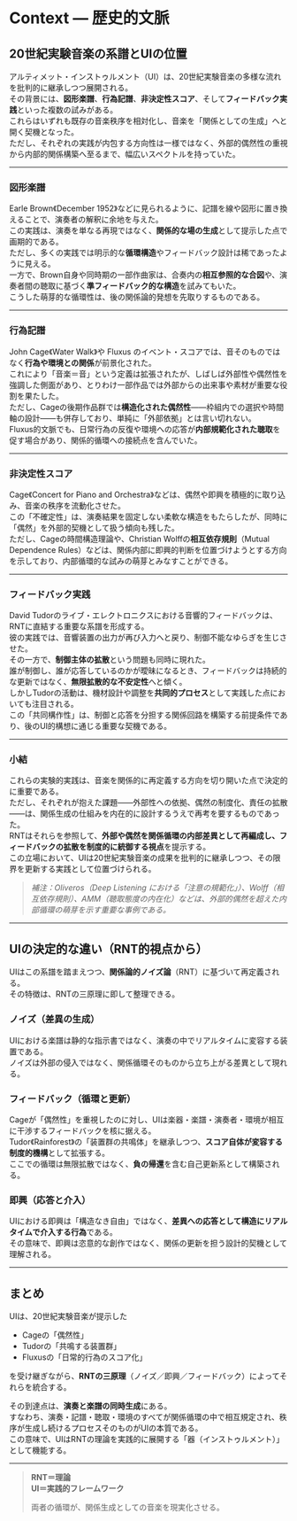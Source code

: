# Context — 歴史的文脈  
## 20世紀実験音楽の系譜とUIの位置

アルティメット・インストゥルメント（UI）は、20世紀実験音楽の多様な流れを批判的に継承しつつ展開される。  
その背景には、**図形楽譜**、**行為記譜**、**非決定性スコア**、そして**フィードバック実践**といった複数の試みがある。  
これらはいずれも既存の音楽秩序を相対化し、音楽を「関係としての生成」へと開く契機となった。  
ただし、それぞれの実践が内包する方向性は一様ではなく、外部的偶然性の重視から内部的関係構築へ至るまで、幅広いスペクトルを持っていた。

---

### 図形楽譜  
Earle Brown《December 1952》などに見られるように、記譜を線や図形に置き換えることで、演奏者の解釈に余地を与えた。  
この実践は、演奏を単なる再現ではなく、**関係的な場の生成**として提示した点で画期的である。  
ただし、多くの実践では明示的な**循環構造**やフィードバック設計は稀であったように見える。  
一方で、Brown自身や同時期の一部作曲家は、合奏内の**相互参照的な合図**や、演奏者間の聴取に基づく**準フィードバック的な構造**を試みてもいた。  
こうした萌芽的な循環性は、後の関係論的発想を先取りするものである。

---

### 行為記譜  
John Cage《Water Walk》や Fluxus のイベント・スコアでは、音そのものではなく**行為や環境との関係**が前景化された。  
これにより「音楽＝音」という定義は拡張されたが、しばしば外部性や偶然性を強調した側面があり、とりわけ一部作品では外部からの出来事や素材が重要な役割を果たした。  
ただし、Cageの後期作品群では**構造化された偶然性**——枠組内での選択や時間軸の設計——も併存しており、単純に「外部依拠」とは言い切れない。  
Fluxus的文脈でも、日常行為の反復や環境への応答が**内部規範化された聴取**を促す場合があり、関係的循環への接続点を含んでいた。

---

### 非決定性スコア  
Cage《Concert for Piano and Orchestra》などは、偶然や即興を積極的に取り込み、音楽の秩序を流動化させた。  
この「不確定性」は、演奏結果を固定しない柔軟な構造をもたらしたが、同時に「偶然」を外部的契機として扱う傾向も残した。  
ただし、Cageの時間構造理論や、Christian Wolffの**相互依存規則**（Mutual Dependence Rules）などは、関係内部に即興的判断を位置づけようとする方向を示しており、内部循環的な試みの萌芽とみなすことができる。

---

### フィードバック実践  
David Tudorのライブ・エレクトロニクスにおける音響的フィードバックは、RNTに直結する重要な系譜を形成する。  
彼の実践では、音響装置の出力が再び入力へと戻り、制御不能なゆらぎを生じさせた。  
その一方で、**制御主体の拡散**という問題も同時に現れた。  
誰が制御し、誰が応答しているのかが曖昧になるとき、フィードバックは持続的な更新ではなく、**無限拡散的な不安定性**へと傾く。  
しかしTudorの活動は、機材設計や調整を**共同的プロセス**として実践した点においても注目される。  
この「共同構作性」は、制御と応答を分担する関係回路を構築する前提条件であり、後のUI的構想に通じる重要な契機である。

---

### 小結  
これらの実験的実践は、音楽を関係的に再定義する方向を切り開いた点で決定的に重要である。  
ただし、それぞれが抱えた課題——外部性への依拠、偶然の制度化、責任の拡散——は、関係生成の仕組みを内在的に設計するうえで再考を要するものであった。  
RNTはそれらを参照して、**外部や偶然を関係循環の内部差異として再編成し、フィードバックの拡散を制度的に統御する視点**を提示する。  
この立場において、UIは20世紀実験音楽の成果を批判的に継承しつつ、その限界を更新する実践として位置づけられる。

> *補注：Oliveros（Deep Listening における「注意の規範化」）、Wolff（相互依存規則）、AMM（聴取態度の内在化）などは、外部的偶然を超えた内部循環の萌芽を示す重要な事例である。*

---

## UIの決定的な違い（RNT的視点から）
UIはこの系譜を踏まえつつ、**関係論的ノイズ論**（RNT）に基づいて再定義される。  
その特徴は、RNTの三原理に即して整理できる。

### ノイズ（差異の生成）
UIにおける楽譜は静的な指示書ではなく、演奏の中でリアルタイムに変容する装置である。  
ノイズは外部の侵入ではなく、関係循環そのものから立ち上がる差異として現れる。

### フィードバック（循環と更新）
Cageが「偶然性」を重視したのに対し、UIは楽器・楽譜・演奏者・環境が相互に干渉するフィードバックを核に据える。  
Tudor《Rainforest》の「装置群の共鳴体」を継承しつつ、**スコア自体が変容する制度的機構**として拡張する。  
ここでの循環は無限拡散ではなく、**負の帰還**を含む自己更新系として構築される。

### 即興（応答と介入）
UIにおける即興は「構造なき自由」ではなく、**差異への応答として構造にリアルタイムで介入する行為**である。  
その意味で、即興は恣意的な創作ではなく、関係の更新を担う設計的契機として理解される。

---

## まとめ
UIは、20世紀実験音楽が提示した  

- Cageの「偶然性」  
- Tudorの「共鳴する装置群」  
- Fluxusの「日常的行為のスコア化」  

を受け継ぎながら、**RNTの三原理**（ノイズ／即興／フィードバック）によってそれらを統合する。  

その到達点は、**演奏と楽譜の同時生成**にある。  
すなわち、演奏・記譜・聴取・環境のすべてが関係循環の中で相互規定され、秩序が生成し続けるプロセスそのものがUIの本質である。  
この意味で、UIはRNTの理論を実践的に展開する「器（インストゥルメント）」として機能する。

---

> **RNT＝理論**  
> **UI＝実践的フレームワーク**  
>  
> 両者の循環が、関係生成としての音楽を現実化させる。

